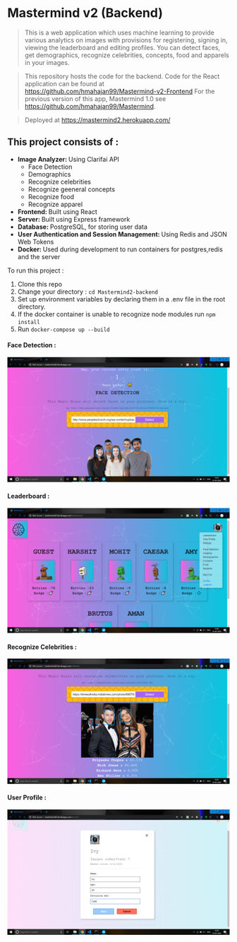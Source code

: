 # Mastermind v2 (Backend)

> This is a web application which uses machine learning to provide various analytics on images with provisions for registering, signing in, viewing the leaderboard and editing profiles. You can detect faces, get demographics, recognize celebrities, concepts, food and apparels in your images. 

> This repository hosts the code for the backend. Code for the React application can be found at https://github.com/hmahajan99/Mastermind-v2-Frontend
For the previous version of this app, Mastermind 1.0 see https://github.com/hmahajan99/Mastermind.

> Deployed at https://mastermind2.herokuapp.com/

## This project consists of :
<ul>
<li><b>Image Analyzer: </b>Using Clarifai API
  <ul>
    <li>Face Detection</li>
    <li>Demographics</li>
    <li>Recognize celebrities</li>
    <li>Recognize geeneral concepts</li>
    <li>Recognize food</li>
    <li>Recognize apparel</li>
  </ul>
</li>
<li><b>Frontend: </b>Built using React</li>
<li><b>Server: </b>Built using Express framework</li>
<li><b>Database: </b>PostgreSQL, for storing user data</li>
<li><b>User Authentication and Session Management: </b>Using Redis and JSON Web Tokens</li>
<li><b>Docker: </b>Used during development to run containers for postgres,redis and the server</li>
</ul>

To run this project :
1. Clone this repo
2. Change your directory : `cd Mastermind2-backend`
3. Set up environment variables by declaring them in a .env file in the root directory. 
4. If the docker container is unable to recognize node modules run `npm install`
5. Run `docker-compose up --build`

#### Face Detection :
![](screenshots/3-FaceDetection.png)

#### Leaderboard :
![](screenshots/Leaderboard.png)

#### Recognize Celebrities :
![](screenshots/4-Celebrity.png)

#### User Profile :
![](screenshots/Profile.png)
